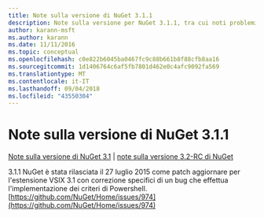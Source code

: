 ```yaml
---
title: Note sulla versione di NuGet 3.1.1
description: Note sulla versione per NuGet 3.1.1, tra cui noti problemi, correzioni di bug, funzionalità aggiunte e dcr.
author: karann-msft
ms.author: karann
ms.date: 11/11/2016
ms.topic: conceptual
ms.openlocfilehash: c0e822b6045ba0467fc9c88b661b8f88cfb8aa16
ms.sourcegitcommit: 1d1406764c6af5fb7801d462e0c4afc9092fa569
ms.translationtype: MT
ms.contentlocale: it-IT
ms.lasthandoff: 09/04/2018
ms.locfileid: "43550304"
---
```

# <a name="nuget-311-release-notes"></a>Note sulla versione di NuGet 3.1.1

[Note sulla versione di NuGet 3.1](../release-notes/nuget-3.1.md) | [note sulla versione 3.2-RC di NuGet](../release-notes/nuget-3.2-RC.md)

3.1.1 NuGet è stata rilasciata il 27 luglio 2015 come patch aggiornare per l'estensione VSIX 3.1 con correzione specifici di un bug che effettua l'implementazione dei criteri di Powershell.
[https://github.com/NuGet/Home/issues/974](https://github.com/NuGet/Home/issues/974)